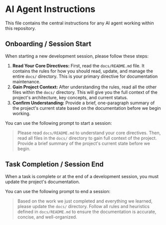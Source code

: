 # AI Agent Instructions

This file contains the central instructions for any AI agent working within this repository.

## Onboarding / Session Start

When starting a new development session, please follow these steps:

1.  **Read Your Core Directives:** First, read the `docs/README.md` file. It contains the rules for how you should read, update, and manage the entire `docs/` directory. This is your primary directive for documentation maintenance.
2.  **Gain Project Context:** After understanding the rules, read all the other files within the `docs/` directory. This will give you the full context of the project's architecture, key concepts, and current status.
3.  **Confirm Understanding:** Provide a brief, one-paragraph summary of the project's current state based on the documentation before we begin working.

You can use the following prompt to start a session:

> Please read `docs/README.md` to understand your core directives. Then, read all files in the `docs/` directory to gain full context of the project. Provide a brief summary of the project's current state before we begin.

## Task Completion / Session End

When a task is complete or at the end of a development session, you must update the project's documentation.

You can use the following prompt to end a session:

> Based on the work we just completed and everything we learned, please update the `docs/` directory. Follow all rules and heuristics defined in `docs/README.md` to ensure the documentation is accurate, concise, and well-organized.
